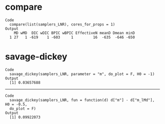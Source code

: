 # compare

    Code
      compare(list(samplers_LNR), cores_for_props = 1)
    Output
        MD wMD  DIC wDIC BPIC wBPIC EffectiveN meanD Dmean minD
      1 27   1 -619    1 -603     1         16  -635  -646 -650

# savage-dickey

    Code
      savage_dickey(samplers_LNR, parameter = "m", do_plot = F, H0 = -1)
    Output
      [1] 0.03657688

---

    Code
      savage_dickey(samplers_LNR, fun = function(d) d["m"] - d["m_lMd"], H0 = -0.5,
      do_plot = F)
    Output
      [1] 0.09922073

